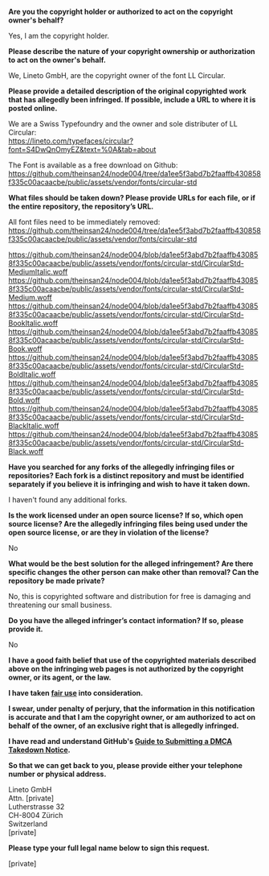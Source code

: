 **Are you the copyright holder or authorized to act on the copyright owner's behalf?**  
  
Yes, I am the copyright holder.  
  
**Please describe the nature of your copyright ownership or authorization to act on the owner's behalf.**  
  
We, Lineto GmbH, are the copyright owner of the font LL Circular.  
  
**Please provide a detailed description of the original copyrighted work that has allegedly been infringed. If possible, include a URL to where it is posted online.**  
  
We are a Swiss Typefoundry and the owner and sole distributer of LL Circular:  
https://lineto.com/typefaces/circular?font=S4DwQnOmyEZ&text=%0A&tab=about  
  
The Font is available as a free download on Github:  
https://github.com/theinsan24/node004/tree/da1ee5f3abd7b2faaffb430858f335c00acaacbe/public/assets/vendor/fonts/circular-std  
  
**What files should be taken down? Please provide URLs for each file, or if the entire repository, the repository’s URL.**  
  
All font files need to be immediately removed:  
https://github.com/theinsan24/node004/tree/da1ee5f3abd7b2faaffb430858f335c00acaacbe/public/assets/vendor/fonts/circular-std  
  
https://github.com/theinsan24/node004/blob/da1ee5f3abd7b2faaffb430858f335c00acaacbe/public/assets/vendor/fonts/circular-std/CircularStd-MediumItalic.woff  
https://github.com/theinsan24/node004/blob/da1ee5f3abd7b2faaffb430858f335c00acaacbe/public/assets/vendor/fonts/circular-std/CircularStd-Medium.woff  
https://github.com/theinsan24/node004/blob/da1ee5f3abd7b2faaffb430858f335c00acaacbe/public/assets/vendor/fonts/circular-std/CircularStd-BookItalic.woff  
https://github.com/theinsan24/node004/blob/da1ee5f3abd7b2faaffb430858f335c00acaacbe/public/assets/vendor/fonts/circular-std/CircularStd-Book.woff  
https://github.com/theinsan24/node004/blob/da1ee5f3abd7b2faaffb430858f335c00acaacbe/public/assets/vendor/fonts/circular-std/CircularStd-BoldItalic.woff  
https://github.com/theinsan24/node004/blob/da1ee5f3abd7b2faaffb430858f335c00acaacbe/public/assets/vendor/fonts/circular-std/CircularStd-Bold.woff  
https://github.com/theinsan24/node004/blob/da1ee5f3abd7b2faaffb430858f335c00acaacbe/public/assets/vendor/fonts/circular-std/CircularStd-BlackItalic.woff  
https://github.com/theinsan24/node004/blob/da1ee5f3abd7b2faaffb430858f335c00acaacbe/public/assets/vendor/fonts/circular-std/CircularStd-Black.woff  
  
**Have you searched for any forks of the allegedly infringing files or repositories? Each fork is a distinct repository and must be identified separately if you believe it is infringing and wish to have it taken down.**  
  
I haven't found any additional forks.  
  
**Is the work licensed under an open source license? If so, which open source license? Are the allegedly infringing files being used under the open source license, or are they in violation of the license?**  
  
No  
  
**What would be the best solution for the alleged infringement? Are there specific changes the other person can make other than removal? Can the repository be made private?**  
  
No, this is copyrighted software and distribution for free is damaging and threatening our small business.  
  
**Do you have the alleged infringer’s contact information? If so, please provide it.**  
  
No  
  
**I have a good faith belief that use of the copyrighted materials described above on the infringing web pages is not authorized by the copyright owner, or its agent, or the law.**  
  
**I have taken <a href="https://www.lumendatabase.org/topics/22">fair use</a> into consideration.**  
  
**I swear, under penalty of perjury, that the information in this notification is accurate and that I am the copyright owner, or am authorized to act on behalf of the owner, of an exclusive right that is allegedly infringed.**  
  
**I have read and understand GitHub's <a href="https://docs.github.com/articles/guide-to-submitting-a-dmca-takedown-notice/">Guide to Submitting a DMCA Takedown Notice</a>.**  
  
**So that we can get back to you, please provide either your telephone number or physical address.**  
  
Lineto GmbH  
Attn. [private]    
Lutherstrasse 32  
CH-8004 Zürich  
Switzerland  
[private]   
  
**Please type your full legal name below to sign this request.**  
  
[private]  
